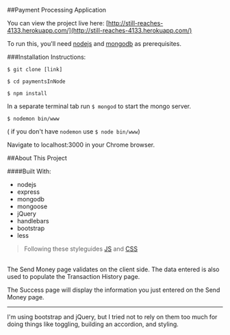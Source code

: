##Payment Processing ApplicationYou can view the project live here: [http://still-reaches-4133.herokuapp.com/](http://still-reaches-4133.herokuapp.com/)To run this, you'll need [nodejs](nodejs.org) and [mongodb](mongodb.com) as prerequisites.###Installation Instructions:`$ git clone [link]``$ cd paymentsInNode``$ npm install`In a separate terminal tab run `$ mongod` to start the mongo server.`$ nodemon bin/www`( if you don't have `nodemon` use `$ node bin/www`)Navigate to localhost:3000 in your Chrome browser.##About This Project####Built With:* nodejs* express* mongodb* mongoose* jQuery* handlebars* bootstrap* less>Following these styleguides[JS](https://github.com/airbnb/javascript/tree/master/es5) and [CSS](https://github.com/airbnb/css)<br />The Send Money page validates on the client side. The data entered is also used to populate the Transaction History page.The Success page will display the information you just entered on the Send Money page.<hr />I'm using bootstrap and jQuery, but I tried not to rely on them too much for doing things like toggling, building an accordion, and styling.